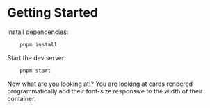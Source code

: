 # Getting Started

Install dependencies:

```bash
	pnpm install
```

Start the dev server:

```bash
	pnpm start
```

Now what are you looking at!? You are looking at cards rendered programmatically and their font-size responsive to the width of their container.
